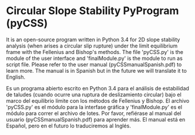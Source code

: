# Circular Slope Stability PyProgram (pyCSS)
It is an open-source program written in Python 3.4 for 2D slope stability analysis (when arises a circular slip rupture) under the limit equilibrium frame with the Fellenius and Bishop's methods. The file 'pyCSS.py' is the module of the user interface and 'finalModule.py' is the module to run as script file. Please refer to the user manual (pyCSSmanualSpanish.pdf) to learn more. The manual is in Spanish but in the future we will translate it to English.

Es un programa abierto escrito en Python 3.4 para el análisis de estabilidad de taludes (cuando ocurre una ruptura de deslizamiento circular) bajo el marco del equilibrio límite con los métodos de Fellenius y Bishop. El archivo 'pyCSS.py' es el módulo para la interfase gráfica y 'finalModule.py' es el módulo para correr el archivo de lotes. Por favor, refiérase al manual del usuario (pyCSSmanualSpanish.pdf) para aprender más. El manual está en Español, pero en el futuro lo traduciremos al Inglés.
